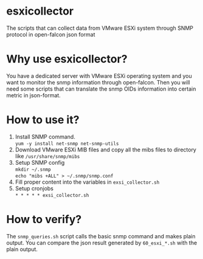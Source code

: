 # esxicollector
The scripts that can collect data from VMware ESXi system through SNMP protocol in open-falcon json format

# Why use esxicollector?

You have a dedicated server with VMware ESXi operating system and you want to monitor the snmp information through open-falcon. 
Then you will need some scripts that can translate the snmp OIDs information into certain metric in json-format. 

# How to use it?

  1. Install SNMP command.  
     ```yum -y install net-snmp net-snmp-utils```
  2. Download VMware ESXi MIB files and copy all the mibs files to directory like ```/usr/share/snmp/mibs```
  3. Setup SNMP config  
     ```mkdir ~/.snmp```  
     ```echo "mibs +ALL" > ~/.snmp/snmp.conf ```
  4. Fill proper content into the variables in `exsi_collector.sh`
  5. Setup cronjobs  
     ``` * * * * * exsi_collector.sh ```	


# How to verify?

The ```snmp_queries.sh``` script calls the basic snmp command and makes plain output. You can compare the json result generated by ```60_esxi_*.sh``` with the plain output.
